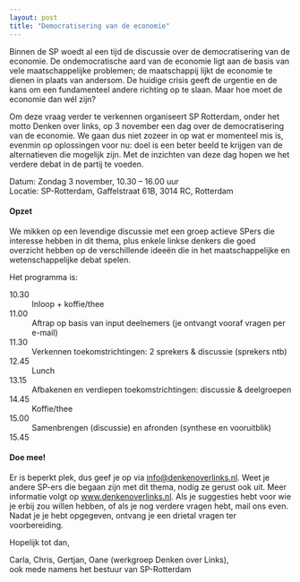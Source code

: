 ```yaml
---
layout: post
title: "Democratisering van de economie"
---
```


Binnen de SP woedt al een tijd de discussie over de
democratisering van de economie. De ondemocratische aard van de economie ligt aan de
basis van vele maatschappelijke problemen; de maatschappij lijkt de economie te dienen in
plaats van andersom. De huidige crisis geeft de urgentie en de kans om een fundamenteel
andere richting op te slaan. Maar hoe moet de economie dan wél zijn?

Om deze vraag verder te verkennen organiseert SP Rotterdam, onder het motto
Denken over links, op 3 november een dag over de democratisering van de
economie. We gaan dus niet zozeer in op wat er momenteel mis is, evenmin op
oplossingen voor nu: doel is een beter beeld te krijgen van de alternatieven
die mogelijk zijn. Met de inzichten van deze dag hopen we het verdere debat in
de partij te voeden.

Datum: Zondag 3 november, 10.30 – 16.00 uur  
Locatie: SP-Rotterdam, Gaffelstraat 61B, 3014 RC, Rotterdam

#### Opzet

We mikken op een levendige discussie met een groep actieve SPers die interesse hebben in dit
thema, plus enkele linkse denkers die goed overzicht hebben op de verschillende ideeën die in
het maatschappelijke en wetenschappelijke debat spelen.

Het programma is:

<dl>
<dt>10.30</dt><dd>Inloop + koffie/thee</dd>
<dt>11.00</dt><dd>Aftrap op basis van input deelnemers (je ontvangt vooraf vragen per e-mail)</dd>
<dt>11.30</dt><dd>Verkennen toekomstrichtingen: 2 sprekers & discussie (sprekers ntb)</dd>
<dt>12.45</dt><dd>Lunch</dd>
<dt>13.15</dt><dd>Afbakenen en verdiepen toekomstrichtingen: discussie & deelgroepen</dd>
<dt>14.45</dt><dd>Koffie/thee</dd>
<dt>15.00</dt><dd>Samenbrengen (discussie) en afronden (synthese en vooruitblik)</dd>
<dt>15.45</dt>
</dl>

#### Doe mee!

Er is beperkt plek, dus geef je op via info@denkenoverlinks.nl. Weet je andere SP-ers die
begaan zijn met dit thema, nodig ze gerust ook uit. Meer informatie volgt op
www.denkenoverlinks.nl. Als je suggesties hebt voor wie je erbij zou willen hebben, of als je
nog verdere vragen hebt, mail ons even. Nadat je je hebt opgegeven, ontvang je een drietal
vragen ter voorbereiding.

Hopelijk tot dan,

Carla, Chris, Gertjan, Oane (werkgroep Denken over Links),  
ook mede namens het bestuur van SP-Rotterdam
